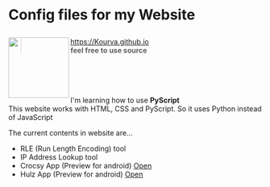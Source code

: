 <h1 align="left">
  <p>Config files for my Website</p> 
  <img align="left" src="https://avatars.githubusercontent.com/u/118578799?v=4" width=120 height=120 />
</h1>

> https://Kourva.github.io                                
> **feel free to use source**

<br><br><br><br>
I'm learning how to use **PyScript**
<br>This website works with HTML, CSS and PyScript. So it uses Python instead of JavaScript

The current contents in website are...
+ RLE (Run Length Encoding) tool
+ IP Address Lookup tool
+ Crocsy App (Preview for android) [Open](https://Kourva.github.io/Crocsy/index.html)
+ Hulz App (Preview for android) [Open](https://Kourva.github.io/Hulz/index.html)
